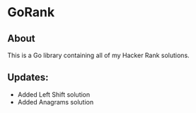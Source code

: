 # GoRank

## About

This is a Go library containing all of my Hacker Rank solutions. 

## Updates:
* Added Left Shift solution
* Added Anagrams solution
